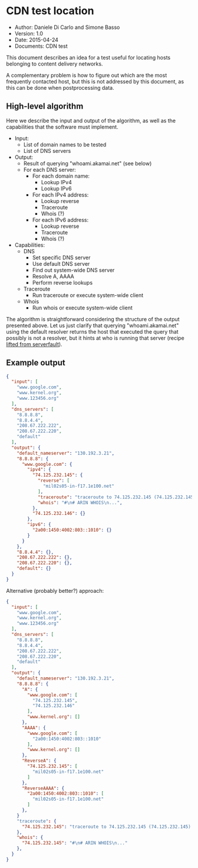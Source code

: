 # CDN test location

- Author: Daniele Di Carlo and Simone Basso
- Version: 1.0
- Date: 2015-04-24
- Documents: CDN test

This document describes an idea for a test useful for locating
hosts belonging to content delivery networks.

A complementary problem is how to figure out which are the
most frequently contacted host, but this is not addressed
by this document, as this can be done when postprocessing data.

## High-level algorithm

Here we describe the input and output of the algorithm, as well
as the capabilities that the software must implement.

- Input:
  - List of domain names to be tested
  - List of DNS servers
- Output:
  - Result of querying "whoami.akamai.net" (see below) 
  - For each DNS server:
    - For each domain name:
      - Lookup IPv4
      - Lookup IPv6
    - For each IPv4 address:
      - Lookup reverse
      - Traceroute
      - Whois (?)
    - For each IPv6 address:
      - Lookup reverse
      - Traceroute
      - Whois (?)
- Capabilities:
  - DNS
    - Set specific DNS server
    - Use default DNS server
    - Find out system-wide DNS server
    - Resolve A, AAAA
    - Perform reverse lookups
  - Traceroute
    - Run traceroute or execute system-wide client
  - Whois 
    - Run whois or execute system-wide client

The algorithm is straightforward considering the structure of the output presented above. Let us just clarify that querying "whoami.akamai.net" using the default resolver returns the host that executed the query that possibly is not a resolver, but it hints at who is running that server (recipe [lifted from serverfault](http://superuser.com/questions/536238/is-it-possible-to-find-out-which-upstream-dns-server-my-router-is-querying-jus)).

## Example output

```json
{
  "input": [
    "www.google.com",
    "www.kernel.org",
    "www.123456.org"
  ],
  "dns_servers": [
    "8.8.8.8",
    "8.8.4.4",
    "208.67.222.222",
    "208.67.222.220",
    "default"
  ],
  "output": {
    "default_nameserver": "130.192.3.21",
    "8.8.8.8": {
      "www.google.com": {
        "ipv4": {
          "74.125.232.145": {
            "reverse": [
              "mil02s05-in-f17.1e100.net"
            ],
            "traceroute": "traceroute to 74.125.232.145 (74.125.232.145)...",
            "whois": "#\n# ARIN WHOIS\n...",
          },
          "74.125.232.146": {}
        },
        "ipv6": {
          "2a00:1450:4002:803::1010": {}
        }
      }
    },
    "8.8.4.4": {},
    "208.67.222.222": {},
    "208.67.222.220": {},
    "default": {}
  }
}
```

Alternative (probably better?) approach:

```json
{
  "input": [
    "www.google.com",
    "www.kernel.org",
    "www.123456.org"
  ],
  "dns_servers": [
    "8.8.8.8",
    "8.8.4.4",
    "208.67.222.222",
    "208.67.222.220",
    "default"
  ],
  "output": {
    "default_nameserver": "130.192.3.21",
    "8.8.8.8": {
      "A": {
        "www.google.com": [
          "74.125.232.145",
          "74.125.232.146"
        ],
        "www.kernel.org": []
      },
      "AAAA": {
        "www.google.com": [
          "2a00:1450:4002:803::1010"
        ],
        "www.kernel.org": []
      },
      "ReverseA": {
        "74.125.232.145": [
          "mil02s05-in-f17.1e100.net"
        ]
      },
      "ReverseAAAA": {
        "2a00:1450:4002:803::1010": [
          "mil02s05-in-f17.1e100.net"
        ]
      },
    }
    "traceroute": {
      "74.125.232.145": "traceroute to 74.125.232.145 (74.125.232.145)..."
    },
    "whois": {
      "74.125.232.145": "#\n# ARIN WHOIS\n..."
    },
  }
}
```
